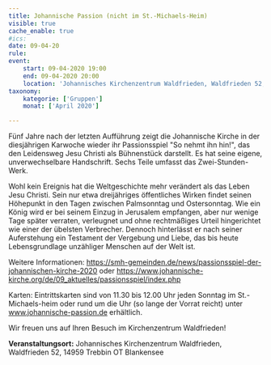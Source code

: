 ```yaml
---
title: Johannische Passion (nicht im St.-Michaels-Heim)
visible: true
cache_enable: true
#ics: 
date: 09-04-20
rule: 
event:
	start: 09-04-2020 19:00
	end: 09-04-2020 20:00
	location: 'Johannisches Kirchenzentrum Waldfrieden, Waldfrieden 52, 14959 Trebbin OT Blankensee'
taxonomy:
	kategorie: ['Gruppen']
	monat: ['April 2020']

---
```

Fünf Jahre nach der letzten Aufführung zeigt die Johannische Kirche in der diesjährigen Karwoche wieder ihr Passionsspiel "So nehmt ihn hin!", das den Leidensweg Jesu Christi als Bühnenstück darstellt. Es hat seine eigene, unverwechselbare Handschrift. Sechs Teile umfasst das Zwei-Stunden-Werk.

Wohl kein Ereignis hat die Weltgeschichte mehr verändert als das Leben Jesu Christi. Sein nur etwa dreijähriges öffentliches Wirken findet seinen Höhepunkt in den Tagen zwischen Palmsonntag und Ostersonntag. Wie ein König wird er bei seinem Einzug in Jerusalem empfangen, aber nur wenige Tage später verraten, verleugnet und ohne rechtmäßiges Urteil hingerichtet wie einer der übelsten Verbrecher. Dennoch hinterlässt er nach seiner Auferstehung ein Testament der Vergebung und Liebe, das bis heute Lebensgrundlage unzähliger Menschen auf der Welt ist.

Weitere Informationen:
https://smh-gemeinden.de/news/passionsspiel-der-johannischen-kirche-2020
oder
https://www.johannische-kirche.org/de/09_aktuelles/passionsspiel/index.php

Karten:
Eintrittskarten sind von 11.30 bis 12.00 Uhr jeden Sonntag im St.-Michaels-heim oder rund um die Uhr (so lange der Vorrat reicht) unter www.johannische-passion.de erhältlich.

Wir freuen uns auf Ihren Besuch im Kirchenzentrum Waldfrieden!



**Veranstaltungsort:** Johannisches Kirchenzentrum Waldfrieden, Waldfrieden 52, 14959 Trebbin OT Blankensee

